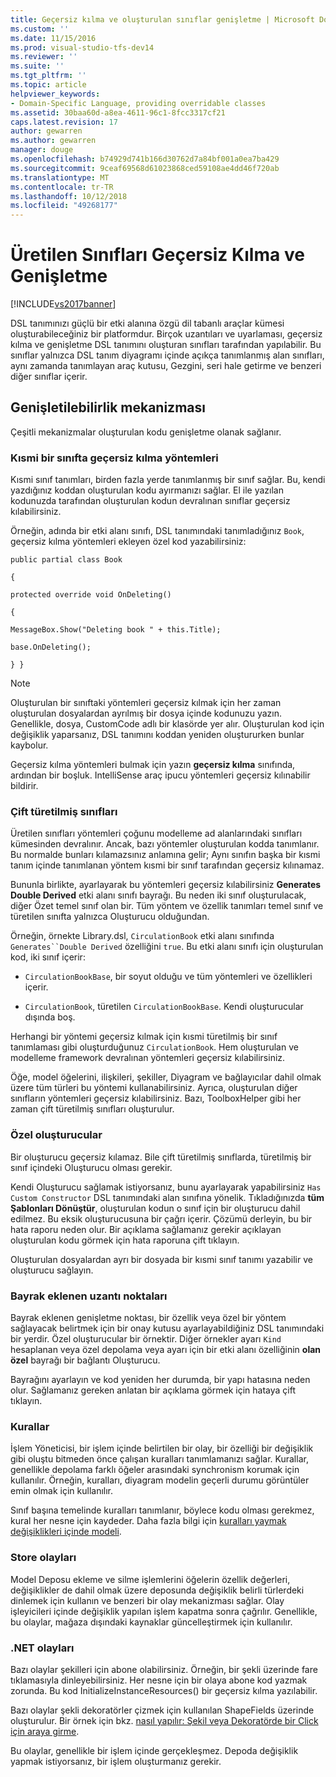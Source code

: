 ```yaml
---
title: Geçersiz kılma ve oluşturulan sınıflar genişletme | Microsoft Docs
ms.custom: ''
ms.date: 11/15/2016
ms.prod: visual-studio-tfs-dev14
ms.reviewer: ''
ms.suite: ''
ms.tgt_pltfrm: ''
ms.topic: article
helpviewer_keywords:
- Domain-Specific Language, providing overridable classes
ms.assetid: 30baa60d-a8ea-4611-96c1-8fcc3317cf21
caps.latest.revision: 17
author: gewarren
ms.author: gewarren
manager: douge
ms.openlocfilehash: b74929d741b166d30762d7a84bf001a0ea7ba429
ms.sourcegitcommit: 9ceaf69568d61023868ced59108ae4dd46f720ab
ms.translationtype: MT
ms.contentlocale: tr-TR
ms.lasthandoff: 10/12/2018
ms.locfileid: "49268177"
---
```

# <a name="overriding-and-extending-the-generated-classes"></a>Üretilen Sınıfları Geçersiz Kılma ve Genişletme
[!INCLUDE[vs2017banner](../includes/vs2017banner.md)]

DSL tanımınızı güçlü bir etki alanına özgü dil tabanlı araçlar kümesi oluşturabileceğiniz bir platformdur. Birçok uzantıları ve uyarlaması, geçersiz kılma ve genişletme DSL tanımını oluşturan sınıfları tarafından yapılabilir. Bu sınıflar yalnızca DSL tanım diyagramı içinde açıkça tanımlanmış alan sınıfları, aynı zamanda tanımlayan araç kutusu, Gezgini, seri hale getirme ve benzeri diğer sınıflar içerir.  
  
## <a name="extensibility-mechanisms"></a>Genişletilebilirlik mekanizması  
 Çeşitli mekanizmalar oluşturulan kodu genişletme olanak sağlanır.  
  
### <a name="overriding-methods-in-a-partial-class"></a>Kısmi bir sınıfta geçersiz kılma yöntemleri  
 Kısmi sınıf tanımları, birden fazla yerde tanımlanmış bir sınıf sağlar. Bu, kendi yazdığınız koddan oluşturulan kodu ayırmanızı sağlar. El ile yazılan kodunuzda tarafından oluşturulan kodun devralınan sınıflar geçersiz kılabilirsiniz.  
  
 Örneğin, adında bir etki alanı sınıfı, DSL tanımındaki tanımladığınız `Book`, geçersiz kılma yöntemleri ekleyen özel kod yazabilirsiniz:  
  
 `public partial class Book`  
  
 `{`  
  
 `protected override void OnDeleting()`  
  
 `{`  
  
 `MessageBox.Show("Deleting book " + this.Title);`  
  
 `base.OnDeleting();`  
  
 `} }`  
  
> [!NOTE]
>  Oluşturulan bir sınıftaki yöntemleri geçersiz kılmak için her zaman oluşturulan dosyalardan ayrılmış bir dosya içinde kodunuzu yazın. Genellikle, dosya, CustomCode adlı bir klasörde yer alır. Oluşturulan kod için değişiklik yaparsanız, DSL tanımını koddan yeniden oluştururken bunlar kaybolur.  
  
 Geçersiz kılma yöntemleri bulmak için yazın **geçersiz kılma** sınıfında, ardından bir boşluk. IntelliSense araç ipucu yöntemleri geçersiz kılınabilir bildirir.  
  
### <a name="double-derived-classes"></a>Çift türetilmiş sınıfları  
 Üretilen sınıfları yöntemleri çoğunu modelleme ad alanlarındaki sınıfları kümesinden devralınır. Ancak, bazı yöntemler oluşturulan kodda tanımlanır. Bu normalde bunları kılamazsınız anlamına gelir; Aynı sınıfın başka bir kısmi tanım içinde tanımlanan yöntem kısmi bir sınıf tarafından geçersiz kılınamaz.  
  
 Bununla birlikte, ayarlayarak bu yöntemleri geçersiz kılabilirsiniz **Generates Double Derived** etki alanı sınıfı bayrağı. Bu neden iki sınıf oluşturulacak, diğer Özet temel sınıf olan bir. Tüm yöntem ve özellik tanımları temel sınıf ve türetilen sınıfta yalnızca Oluşturucu olduğundan.  
  
 Örneğin, örnekte Library.dsl, `CirculationBook` etki alanı sınıfında `Generates``Double Derived` özelliğini `true`. Bu etki alanı sınıfı için oluşturulan kod, iki sınıf içerir:  
  
-   `CirculationBookBase`, bir soyut olduğu ve tüm yöntemleri ve özellikleri içerir.  
  
-   `CirculationBook`, türetilen `CirculationBookBase`. Kendi oluşturucular dışında boş.  
  
 Herhangi bir yöntemi geçersiz kılmak için kısmi türetilmiş bir sınıf tanımlaması gibi oluşturduğunuz `CirculationBook`. Hem oluşturulan ve modelleme framework devralınan yöntemleri geçersiz kılabilirsiniz.  
  
 Öğe, model öğelerini, ilişkileri, şekiller, Diyagram ve bağlayıcılar dahil olmak üzere tüm türleri bu yöntemi kullanabilirsiniz. Ayrıca, oluşturulan diğer sınıfların yöntemleri geçersiz kılabilirsiniz. Bazı, ToolboxHelper gibi her zaman çift türetilmiş sınıfları oluşturulur.  
  
### <a name="custom-constructors"></a>Özel oluşturucular  
 Bir oluşturucu geçersiz kılamaz. Bile çift türetilmiş sınıflarda, türetilmiş bir sınıf içindeki Oluşturucu olması gerekir.  
  
 Kendi Oluşturucu sağlamak istiyorsanız, bunu ayarlayarak yapabilirsiniz `Has Custom Constructor` DSL tanımındaki alan sınıfına yönelik. Tıkladığınızda **tüm Şablonları Dönüştür**, oluşturulan kodun o sınıf için bir oluşturucu dahil edilmez. Bu eksik oluşturucusuna bir çağrı içerir. Çözümü derleyin, bu bir hata raporu neden olur. Bir açıklama sağlamanız gerekir açıklayan oluşturulan kodu görmek için hata raporuna çift tıklayın.  
  
 Oluşturulan dosyalardan ayrı bir dosyada bir kısmi sınıf tanımı yazabilir ve oluşturucu sağlayın.  
  
### <a name="flagged-extension-points"></a>Bayrak eklenen uzantı noktaları  
 Bayrak eklenen genişletme noktası, bir özellik veya özel bir yöntem sağlayacak belirtmek için bir onay kutusu ayarlayabildiğiniz DSL tanımındaki bir yerdir. Özel oluşturucular bir örnektir. Diğer örnekler ayarı `Kind` hesaplanan veya özel depolama veya ayarı için bir etki alanı özelliğinin **olan özel** bayrağı bir bağlantı Oluşturucu.  
  
 Bayrağını ayarlayın ve kod yeniden her durumda, bir yapı hatasına neden olur. Sağlamanız gereken anlatan bir açıklama görmek için hataya çift tıklayın.  
  
### <a name="rules"></a>Kurallar  
 İşlem Yöneticisi, bir işlem içinde belirtilen bir olay, bir özelliği bir değişiklik gibi oluştu bitmeden önce çalışan kuralları tanımlamanızı sağlar. Kurallar, genellikle depolama farklı öğeler arasındaki synchronism korumak için kullanılır. Örneğin, kuralları, diyagram modelin geçerli durumu görüntüler emin olmak için kullanılır.  
  
 Sınıf başına temelinde kuralları tanımlanır, böylece kodu olması gerekmez, kural her nesne için kaydeder. Daha fazla bilgi için [kuralları yaymak değişiklikleri içinde modeli](../modeling/rules-propagate-changes-within-the-model.md).  
  
### <a name="store-events"></a>Store olayları  
 Model Deposu ekleme ve silme işlemlerini öğelerin özellik değerleri, değişiklikler de dahil olmak üzere deposunda değişiklik belirli türlerdeki dinlemek için kullanın ve benzeri bir olay mekanizması sağlar. Olay işleyicileri içinde değişiklik yapılan işlem kapatma sonra çağrılır. Genellikle, bu olaylar, mağaza dışındaki kaynaklar güncelleştirmek için kullanılır.  
  
### <a name="net-events"></a>.NET olayları  
 Bazı olaylar şekilleri için abone olabilirsiniz. Örneğin, bir şekli üzerinde fare tıklamasıyla dinleyebilirsiniz. Her nesne için bir olaya abone kod yazmak zorunda. Bu kod InitializeInstanceResources() bir geçersiz kılma yazılabilir.  
  
 Bazı olaylar şekli dekoratörler çizmek için kullanılan ShapeFields üzerinde oluşturulur. Bir örnek için bkz. [nasıl yapılır: Şekil veya Dekoratörde bir Click için araya girme](../modeling/how-to-intercept-a-click-on-a-shape-or-decorator.md).  
  
 Bu olaylar, genellikle bir işlem içinde gerçekleşmez. Depoda değişiklik yapmak istiyorsanız, bir işlem oluşturmanız gerekir.



